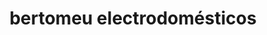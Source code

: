 ---
title: "bertomeu electrodomésticos"
url: /alcoi-alcoy/bertomeu-electrodomesticos/
shop: aparato
---